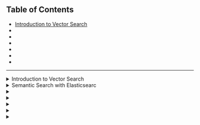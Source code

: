 ## Table of Contents
- [Introduction to Vector Search](#lecture-1)
- [](#lecture-2)
- [](#lecture-3)
- [](#lecture-4)
- [](#lecture-5)
- [](#lecture-6)
- [](#lecture-7)
---

<details>
  
  <summary id="lecture-1"> Introduction to Vector Search</summary>
  # Basics of Vector Database
  
- **Intuition**: Understanding the basics and intuition behind vector databases.

## Popular Use Case
- **Semantic Search**:
  - **Example**: Google searches for "how many employees does Apple have" vs. "where can I pick apples near me".
  - **Understanding Context**: Google uses semantic search to understand context and provide relevant results.

## Why Vector Databases are Popular
- **Data Explosion**: Increase in diversified data formats (text, image, audio).
- **Limitations of Classical Databases**: Not suited for handling unstructured data.
- **Large Language Models**: Lack long-term memory; vector databases help store and retrieve relevant information for better results.

## Vector Embeddings
- **Definition**: Embeddings are a bunch of numbers capturing associations of text.
- **Closeness in Meaning**: Data points closer in meaning are placed near each other in vector space.
- **Types of Embeddings**: Words, sentences, and large documents (legal, marketing) can all be converted into embeddings.

## Creating Vector Embeddings
- **Process**:
  - Gather and preprocess data.
  - Train a machine learning model to generate embeddings.
  - Iterative process to refine model for better embeddings.
- **Pre-trained Models**: Can use models from sources like Hugging Face.

## Vector Database
- **Storage and Retrieval**: Efficiently store and retrieve vast amounts of vector data.
- **Indexing**: Key for efficient retrieval; various indexing methods available.
- **Workflow**:
  - Convert data (image, document, audio) into embeddings using a pre-trained model.
  - Index and store embeddings in a vector database.
  - Query converted to vector, searched in the database, and relevant results retrieved based on similarity scores.

## Applications of Vector Database
- **Use Cases**:
  - Remember past data for large language models.
  - Semantic search, personalized recommendations, and text generation.

## Next Session
- **Lab**: Setup a semantic search engine using Elasticsearch.
- **Practical Application**: Demonstration of the discussed concepts.

</details>
<details>
  
  <summary id="lecture-2"> Semantic Search with Elasticsearc</summary>

- In this section, we will build a semantic search engine using Elasticsearch.
- We will use the same Python environment and Docker container as Module 1.

### Docker Setup

- Ensure Docker is running. If not, start it using the command from Module 1.
- Once Docker is up, we'll connect to Elasticsearch locally.

### Environment Setup

- Use the Python environment from Module 1.
- Install necessary packages, including additional ones if required.

### Architecture Overview

- We'll use a documents.json file, creating 'documents' for Elasticsearch.
- Pre-trained models from Hugging Face will generate embeddings.
- Embeddings are indexed into Elasticsearch.
- Queries will retrieve semantic results.
  ![image](https://github.com/user-attachments/assets/8a448a25-373e-4b42-b668-58b634b0acde)


### Elastic Search Concepts

- Understand 'documents' and 'index' concepts.
  - Documents: Collections of fields with associated values.
  - Index: Optimized collection of documents for efficient search.

### Data Preparation

- Convert documents.json into Elasticsearch-friendly format.
  
- Flatten hierarchy to ensure all data is on the same level.

### Package Installation

- **46.199 - 6.241**: Install Sentence Transformers package for embedding generation.

### Sentence Transformers Overview

- **49.199 - 5.601**: Utilize pre-trained models to generate embeddings efficiently.
- **52.44 - 5.36**: Example usage and inference with Sentence Transformers.

### Embedding Generation

- **54.8 - 6.239**: Create embeddings for documents using selected models.
- **57.8 - 5.88**: Store embeddings alongside original data for indexing.

### Elasticsearch Setup

- **61.039 - 2.641**: Ensure Elasticsearch Docker container is running locally.
- **64.64 - 6.76**: Connect to Elasticsearch instance from Python environment.

### Indexing

- **68.439 - 5.481**: Define mappings to structure data in Elasticsearch.
- **71.4 - 4.16**: Map fields and data types for efficient storage and retrieval.

### Mapping Creation

- **73.92 - 3.8**: Define schema-like mapping for Elasticsearch indexing.
- **75.56 - 4.32**: Specify fields, data types, and embedding dimensions.

### Connection Verification

- **77.72 - 4.68**: Test Elasticsearch connection to ensure successful setup.

### Conclusion

- **79.88 - 4.199**: Architecture setup and initial data preparation complete.
- **82.4 - 4.8**: Ready to proceed with indexing and semantic search implementation.




  
</details>
<details>
  
  <summary id="lecture-3"> </summary>
</details>
<details>
  
  <summary id="lecture-4"> </summary>
</details>
<details>
  
  <summary id="lecture-5"> </summary>
</details>
<details>
  
  <summary id="lecture-6"> </summary>
</details>
<details>
  
  <summary id="lecture-7"> </summary>
</details>
